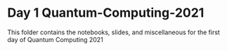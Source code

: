 # Day 1 Quantum-Computing-2021
This folder contains the notebooks, slides, and miscellaneous for the first day of Quantum Computing 2021
